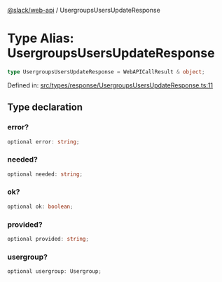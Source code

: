 [@slack/web-api](../index.md) / UsergroupsUsersUpdateResponse

# Type Alias: UsergroupsUsersUpdateResponse

```ts
type UsergroupsUsersUpdateResponse = WebAPICallResult & object;
```

Defined in: [src/types/response/UsergroupsUsersUpdateResponse.ts:11](https://github.com/slackapi/node-slack-sdk/blob/main/packages/web-api/src/types/response/UsergroupsUsersUpdateResponse.ts#L11)

## Type declaration

### error?

```ts
optional error: string;
```

### needed?

```ts
optional needed: string;
```

### ok?

```ts
optional ok: boolean;
```

### provided?

```ts
optional provided: string;
```

### usergroup?

```ts
optional usergroup: Usergroup;
```
